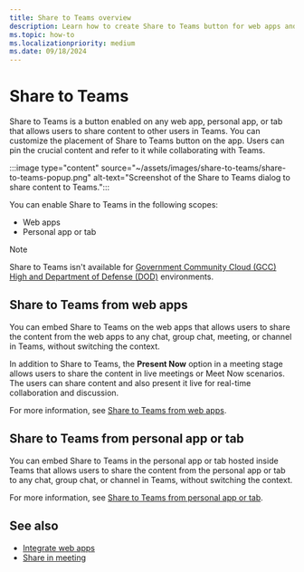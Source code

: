 ```yaml
---
title: Share to Teams overview
description: Learn how to create Share to Teams button for web apps and personal app or tab, and where to add it in the Microsoft Teams apps and tab apps.
ms.topic: how-to
ms.localizationpriority: medium
ms.date: 09/18/2024
---
```


# Share to Teams

Share to Teams is a button enabled on any web app, personal app, or tab that allows users to share content to other users in Teams. You can customize the placement of Share to Teams button on the app. Users can pin the crucial content and refer to it while collaborating with Teams.

:::image type="content" source="~/assets/images/share-to-teams/share-to-teams-popup.png" alt-text="Screenshot of the Share to Teams dialog to share content to Teams.":::

You can enable Share to Teams in the following scopes:

* Web apps
* Personal app or tab

> [!NOTE]
> Share to Teams isn't available for [Government Community Cloud (GCC) High and Department of Defense (DOD)](~/concepts/app-fundamentals-overview.md#government-community-cloud) environments.

## Share to Teams from web apps

You can embed Share to Teams on the web apps that allows users to share the content from the web apps to any chat, group chat, meeting, or channel in Teams, without switching the context.

In addition to Share to Teams, the **Present Now** option in a meeting stage allows users to share the content in live meetings or Meet Now scenarios. The users can share content and also present it live for real-time collaboration and discussion.

For more information, see [Share to Teams from web apps](share-to-teams-from-web-apps.md).

## Share to Teams from personal app or tab

You can embed Share to Teams in the personal app or tab hosted inside Teams that allows users to share the content from the personal app or tab to any chat, group chat, or channel in Teams, without switching the context.

For more information, see [Share to Teams from personal app or tab](share-to-teams-from-personal-app-or-tab.md).

## See also

* [Integrate web apps](../../samples/integrate-web-apps-overview.md)
* [Share in meeting](share-in-meeting.md)
